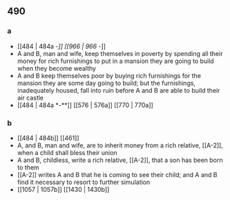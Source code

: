 ## 490
### a
- [[484 | 484a -*]] [[966 | 966 -*]] 
- A and B, man and wife, keep themselves in poverty by spending  all their money for rich furnishings to put in a mansion they are going to build when they become wealthy
- A and B keep themselves poor by buying rich furnishings for the mansion they are some day going to build; but the furnishings, inadequately housed, fall into ruin before A and B are able to build their air castle
- [[484 | 484a *-**]] [[576 | 576a]] [[770 | 770a]] 

### b
- [[484 | 484b]] [[461]] 
- A, and B, man and wife, are to inherit money from a rich relative, [[A-2]], when a child shall bless their union
- A and B, childless, write a rich relative, [[A-2]], that a son has been born to them
- [[A-2]] writes A and B that he is coming to see their child; and A and B find it necessary to resort to further simulation
- [[1057 | 1057b]] [[1430 | 1430b]] 

